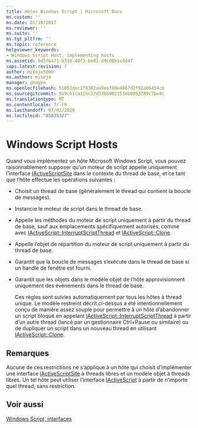 ```yaml
---
title: Hôtes Windows Script | Microsoft Docs
ms.custom: ''
ms.date: 01/18/2017
ms.reviewer: ''
ms.suite: ''
ms.tgt_pltfrm: ''
ms.topic: reference
helpviewer_keywords:
- Windows Script Host, implementing hosts
ms.assetid: 9d5f6471-b318-40f3-be01-d9cd0b1cdd47
caps.latest.revision: 7
author: mikejo5000
ms.author: mikejo
manager: ghogen
ms.openlocfilehash: 51053dec1f8362aa9eef80e4867d2f92a06454cb
ms.sourcegitcommit: 9a9c61ca115c22d33bb902153eb0853789c7be4c
ms.translationtype: MT
ms.contentlocale: fr-FR
ms.lasthandoff: 07/02/2020
ms.locfileid: "85835327"
---
```

# <a name="windows-script-hosts"></a>Windows Script Hosts
Quand vous implémentez un hôte Microsoft Windows Script, vous pouvez raisonnablement supposer qu’un moteur de script appelle uniquement l’interface [IActiveScriptSite](../winscript/reference/iactivescriptsite.md) dans le contexte du thread de base, et ce tant que l’hôte effectue les opérations suivantes :  
  
- Choisit un thread de base (généralement le thread qui contient la boucle de messages).  
  
- Instancie le moteur de script dans le thread de base.  
  
- Appelle les méthodes du moteur de script uniquement à partir du thread de base, sauf aux emplacements spécifiquement autorisés, comme avec [IActiveScript::InterruptScriptThread](../winscript/reference/iactivescript-interruptscriptthread.md) et [IActiveScript::Clone](../winscript/reference/iactivescript-clone.md).  
  
- Appelle l’objet de répartition du moteur de script uniquement à partir du thread de base.  
  
- Garantit que la boucle de messages s’exécute dans le thread de base si un handle de fenêtre est fourni.  
  
- Garantit que les objets dans le modèle objet de l’hôte approvisionnent uniquement des événements dans le thread de base.  
  
  Ces règles sont suivies automatiquement par tous les hôtes à thread unique. Le modèle restreint décrit ci-dessus a été intentionnellement conçu de manière assez souple pour permettre à un hôte d’abandonner un script bloqué en appelant [IActiveScript::InterruptScriptThread](../winscript/reference/iactivescript-interruptscriptthread.md) à partir d’un autre thread (lancé par un gestionnaire Ctrl+Pause ou similaire) ou de dupliquer un script dans un nouveau thread en utilisant [IActiveScript::Clone](../winscript/reference/iactivescript-clone.md).  
  
## <a name="remarks"></a>Remarques  
 Aucune de ces restrictions ne s’applique à un hôte qui choisit d’implémenter une interface [IActiveScriptSite](../winscript/reference/iactivescriptsite.md) à threads libres et un modèle objet à threads libres. Un tel hôte peut utiliser l’interface [IActiveScript](../winscript/reference/iactivescript.md) à partir de n’importe quel thread, sans restriction.  
  
## <a name="see-also"></a>Voir aussi  
 [Windows Script, interfaces](../winscript/windows-script-interfaces.md)